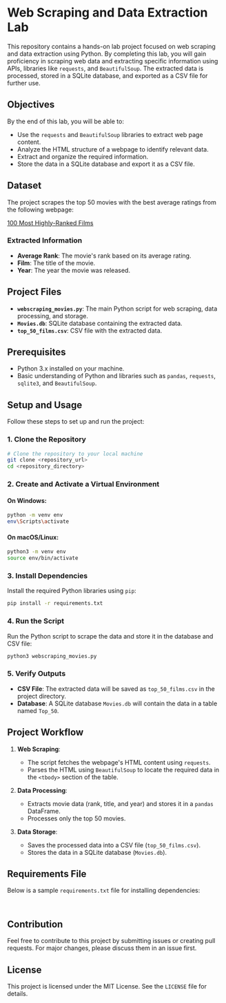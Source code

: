 

# Web Scraping and Data Extraction Lab

This repository contains a hands-on lab project focused on web scraping and data extraction using Python. By completing this lab, you will gain proficiency in scraping web data and extracting specific information using APIs, libraries like `requests`, and `BeautifulSoup`. The extracted data is processed, stored in a SQLite database, and exported as a CSV file for further use.

## Objectives

By the end of this lab, you will be able to:

- Use the `requests` and `BeautifulSoup` libraries to extract web page content.
- Analyze the HTML structure of a webpage to identify relevant data.
- Extract and organize the required information.
- Store the data in a SQLite database and export it as a CSV file.

## Dataset

The project scrapes the top 50 movies with the best average ratings from the following webpage:

[100 Most Highly-Ranked Films](https://web.archive.org/web/20230902185655/https://en.everybodywiki.com/100_Most_Highly-Ranked_Films)

### Extracted Information

- **Average Rank**: The movie's rank based on its average rating.
- **Film**: The title of the movie.
- **Year**: The year the movie was released.

## Project Files

- **`webscraping_movies.py`**: The main Python script for web scraping, data processing, and storage.
- **`Movies.db`**: SQLite database containing the extracted data.
- **`top_50_films.csv`**: CSV file with the extracted data.

## Prerequisites

- Python 3.x installed on your machine.
- Basic understanding of Python and libraries such as `pandas`, `requests`, `sqlite3`, and `BeautifulSoup`.

## Setup and Usage

Follow these steps to set up and run the project:

### 1. Clone the Repository

```bash
# Clone the repository to your local machine
git clone <repository_url>
cd <repository_directory>
```

### 2. Create and Activate a Virtual Environment

#### On Windows:

```bash
python -m venv env
env\Scripts\activate
```

#### On macOS/Linux:

```bash
python3 -m venv env
source env/bin/activate
```

### 3. Install Dependencies

Install the required Python libraries using `pip`:

```bash
pip install -r requirements.txt
```

### 4. Run the Script

Run the Python script to scrape the data and store it in the database and CSV file:

```bash
python3 webscraping_movies.py
```

### 5. Verify Outputs

- **CSV File**: The extracted data will be saved as `top_50_films.csv` in the project directory.
- **Database**: A SQLite database `Movies.db` will contain the data in a table named `Top_50`.

## Project Workflow

1. **Web Scraping**:

   - The script fetches the webpage's HTML content using `requests`.
   - Parses the HTML using `BeautifulSoup` to locate the required data in the `<tbody>` section of the table.

2. **Data Processing**:

   - Extracts movie data (rank, title, and year) and stores it in a `pandas` DataFrame.
   - Processes only the top 50 movies.

3. **Data Storage**:

   - Saves the processed data into a CSV file (`top_50_films.csv`).
   - Stores the data in a SQLite database (`Movies.db`).

## Requirements File

Below is a sample `requirements.txt` file for installing dependencies:

```


```

## Contribution

Feel free to contribute to this project by submitting issues or creating pull requests. For major changes, please discuss them in an issue first.

## License

This project is licensed under the MIT License. See the `LICENSE` file for details.

